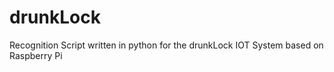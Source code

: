 # drunkLock
Recognition Script written in python for the drunkLock IOT System based on Raspberry Pi
